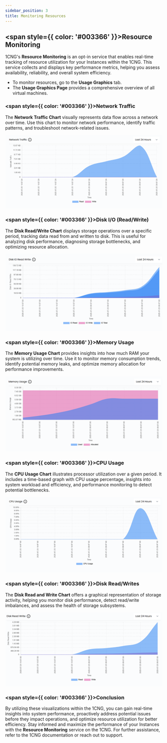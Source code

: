 ```yaml
---
sidebar_position: 3
title: Monitoring Resources
---
```


## <span style={{ color: '#003366' }}>Resource Monitoring</span>

1CNG's **Resource Monitoring** is an opt-in service that enables real-time tracking of resource utilization for your Instances within the 1CNG. This service collects and displays key performance metrics, helping you assess availability, reliability, and overall system efficiency.

- To monitor resources, go to the **Usage Graphics** tab.
- The **Usage Graphics Page** provides a comprehensive overview of all virtual machines.

### <span style={{ color: '#003366' }}>Network Traffic</span>

The **Network Traffic Chart** visually represents data flow across a network over time. Use this chart to monitor network performance, identify traffic patterns, and troubleshoot network-related issues.

![Network Traffic](vmimages/network-traffic.png)

### <span style={{ color: '#003366' }}>Disk I/O (Read/Write)</span>

The **Disk Read/Write Chart** displays storage operations over a specific period, tracking data read from and written to disk. This is useful for analyzing disk performance, diagnosing storage bottlenecks, and optimizing resource allocation.

![Disk I/O](vmimages/disk-io.png)

### <span style={{ color: '#003366' }}>Memory Usage</span>

The **Memory Usage Chart** provides insights into how much RAM your system is utilizing over time. Use it to monitor memory consumption trends, identify potential memory leaks, and optimize memory allocation for performance improvements.

![Memory Usage](vmimages/memory-usage.png)

### <span style={{ color: '#003366' }}>CPU Usage</span>

The **CPU Usage Chart** illustrates processor utilization over a given period. It includes a time-based graph with CPU usage percentage, insights into system workload and efficiency, and performance monitoring to detect potential bottlenecks.

![CPU Usage](vmimages/cpu-usage.png)

### <span style={{ color: '#003366' }}>Disk Read/Writes</span>

The **Disk Read and Write Chart** offers a graphical representation of storage activity, helping you monitor disk performance, detect read/write imbalances, and assess the health of storage subsystems.

![Disk Read/Writes](vmimages/disk-read-write.png)

### <span style={{ color: '#003366' }}>Conclusion</span>

By utilizing these visualizations within the 1CNG, you can gain real-time insights into system performance, proactively address potential issues before they impact operations, and optimize resource utilization for better efficiency. Stay informed and maximize the performance of your Instances with the **Resource Monitoring** service on the 1CNG. For further assistance, refer to the 1CNG documentation or reach out to support.
